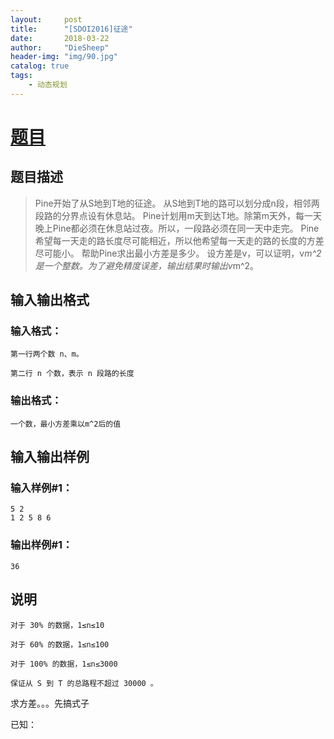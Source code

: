 ```yaml
---
layout:     post
title:      "[SDOI2016]征途"
date:       2018-03-22
author:     "DieSheep"
header-img: "img/90.jpg"
catalog: true
tags:
    - 动态规划
---
```

# [题目](https://www.luogu.org/problemnew/show/P4072#sub)

## 题目描述

>Pine开始了从S地到T地的征途。
>从S地到T地的路可以划分成n段，相邻两段路的分界点设有休息站。
>Pine计划用m天到达T地。除第m天外，每一天晚上Pine都必须在休息站过夜。所以，一段路必须在同一天中走完。
>Pine希望每一天走的路长度尽可能相近，所以他希望每一天走的路的长度的方差尽可能小。
>帮助Pine求出最小方差是多少。
>设方差是v，可以证明，v*m^2是一个整数。为了避免精度误差，输出结果时输出v*m^2。
## 输入输出格式

### 输入格式：
```
第一行两个数 n、m。

第二行 n 个数，表示 n 段路的长度
```
### 输出格式：
```
一个数，最小方差乘以m^2后的值
```
## 输入输出样例

### 输入样例#1： 
```
5 2
1 2 5 8 6
```
### 输出样例#1： 
```
36
```
## 说明
```
对于 30% 的数据，1≤n≤10

对于 60% 的数据，1≤n≤100

对于 100% 的数据，1≤n≤3000

保证从 S 到 T 的总路程不超过 30000 。
```
求方差。。。先搞式子

已知：
